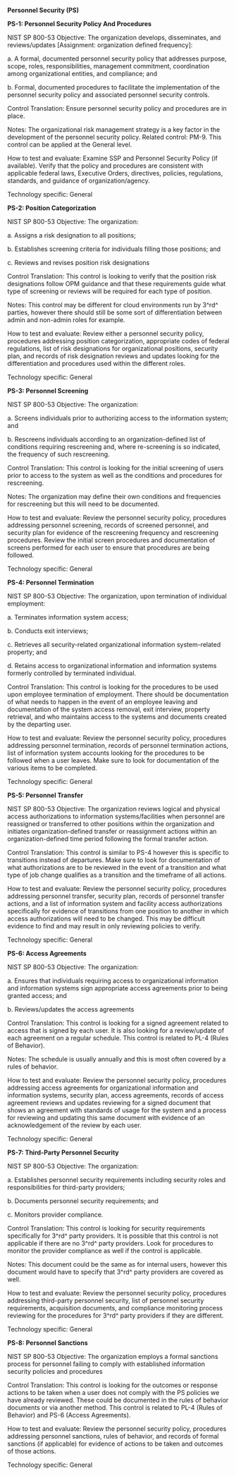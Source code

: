 **Personnel Security (PS)**

**PS-1: Personnel Security Policy And Procedures**

NIST SP 800-53 Objective: The organization develops, disseminates, and
reviews/updates \[Assignment: organization defined frequency\]:

a\. A formal, documented personnel security policy that addresses
purpose, scope, roles, responsibilities, management commitment,
coordination among organizational entities, and compliance; and

b\. Formal, documented procedures to facilitate the implementation of
the personnel security policy and associated personnel security
controls.

Control Translation: Ensure personnel security policy and procedures are
in place.

Notes: The organizational risk management strategy is a key factor in
the development of the personnel security policy. Related control: PM-9.
This control can be applied at the General level.

How to test and evaluate: Examine SSP and Personnel Security Policy (if
available). Verify that the policy and procedures are consistent with
applicable federal laws, Executive Orders, directives, policies,
regulations, standards, and guidance of organization/agency.

Technology specific: General

**PS-2: Position Categorization**

NIST SP 800-53 Objective: The organization:

a\. Assigns a risk designation to all positions;

b\. Establishes screening criteria for individuals filling those
positions; and

c\. Reviews and revises position risk designations

Control Translation: This control is looking to verify that the position
risk designations follow OPM guidance and that these requirements guide
what type of screening or reviews will be required for each type of
position.

Notes: This control may be different for cloud environments run by 3^rd^
parties, however there should still be some sort of differentiation
between admin and non-admin roles for example.

How to test and evaluate: Review either a personnel security policy,
procedures addressing position categorization, appropriate codes of
federal regulations, list of risk designations for organizational
positions, security plan, and records of risk designation reviews and
updates looking for the differentiation and procedures used within the
different roles.

Technology specific: General

**PS-3: Personnel Screening**

NIST SP 800-53 Objective: The organization:

a\. Screens individuals prior to authorizing access to the information
system; and

b\. Rescreens individuals according to an organization-defined list of
conditions requiring rescreening and, where re-screening is so
indicated, the frequency of such rescreening.

Control Translation: This control is looking for the initial screening
of users prior to access to the system as well as the conditions and
procedures for rescreening.

Notes: The organization may define their own conditions and frequencies
for rescreening but this will need to be documented.

How to test and evaluate: Review the personnel security policy,
procedures addressing personnel screening, records of screened
personnel, and security plan for evidence of the rescreening frequency
and rescreening procedures. Review the initial screen procedures and
documentation of screens performed for each user to ensure that
procedures are being followed.

Technology specific: General

**PS-4: Personnel Termination**

NIST SP 800-53 Objective: The organization, upon termination of
individual employment:

a\. Terminates information system access;

b\. Conducts exit interviews;

c\. Retrieves all security-related organizational information
system-related property; and

d\. Retains access to organizational information and information systems
formerly controlled by terminated individual.

Control Translation: This control is looking for the procedures to be
used upon employee termination of employment. There should be
documentation of what needs to happen in the event of an employee
leaving and documentation of the system access removal, exit interview,
property retrieval, and who maintains access to the systems and
documents created by the departing user.

How to test and evaluate: Review the personnel security policy,
procedures addressing personnel termination, records of personnel
termination actions, list of information system accounts looking for the
procedures to be followed when a user leaves. Make sure to look for
documentation of the various items to be completed.

Technology specific: General

**PS-5: Personnel Transfer**

NIST SP 800-53 Objective: The organization reviews logical and physical
access authorizations to information systems/facilities when personnel
are reassigned or transferred to other positions within the organization
and initiates organization-defined transfer or reassignment actions
within an organization-defined time period following the formal transfer
action.

Control Translation: This control is similar to PS-4 however this is
specific to transitions instead of departures. Make sure to look for
documentation of what authorizations are to be reviewed in the event of
a transition and what type of job change qualifies as a transition and
the timeframe of all actions.

How to test and evaluate: Review the personnel security policy,
procedures addressing personnel transfer, security plan, records of
personnel transfer actions, and a list of information system and
facility access authorizations specifically for evidence of transitions
from one position to another in which access authorizations will need to
be changed. This may be difficult evidence to find and may result in
only reviewing policies to verify.

Technology specific: General

**PS-6: Access Agreements**

NIST SP 800-53 Objective: The organization:

a\. Ensures that individuals requiring access to organizational
information and information systems sign appropriate access agreements
prior to being granted access; and

b\. Reviews/updates the access agreements

Control Translation: This control is looking for a signed agreement
related to access that is signed by each user. It is also looking for a
review/update of each agreement on a regular schedule. This control is
related to PL-4 (Rules of Behavior).

Notes: The schedule is usually annually and this is most often covered
by a rules of behavior.

How to test and evaluate: Review the personnel security policy,
procedures addressing access agreements for organizational information
and information systems, security plan, access agreements, records of
access agreement reviews and updates reviewing for a signed document
that shows an agreement with standards of usage for the system and a
process for reviewing and updating this same document with evidence of
an acknowledgement of the review by each user.

Technology specific: General

**PS-7: Third-Party Personnel Security**

NIST SP 800-53 Objective: The organization:

a\. Establishes personnel security requirements including security roles
and responsibilities for third-party providers;

b\. Documents personnel security requirements; and

c\. Monitors provider compliance.

Control Translation: This control is looking for security requirements
specifically for 3^rd^ party providers. It is possible that this control
is not applicable if there are no 3^rd^ party providers. Look for
procedures to monitor the provider compliance as well if the control is
applicable.

Notes: This document could be the same as for internal users, however
this document would have to specify that 3^rd^ party providers are
covered as well.

How to test and evaluate: Review the personnel security policy,
procedures addressing third-party personnel security, list of personnel
security requirements, acquisition documents, and compliance monitoring
process reviewing for the procedures for 3^rd^ party providers if they
are different.

Technology specific: General

**PS-8: Personnel Sanctions**

NIST SP 800-53 Objective: The organization employs a formal sanctions
process for personnel failing to comply with established information
security policies and procedures

Control Translation: This control is looking for the outcomes or
response actions to be taken when a user does not comply with the PS
policies we have already reviewed. These could be documented in the
rules of behavior documents or via another method. This control is
related to PL-4 (Rules of Behavior) and PS-6 (Access Agreements).

How to test and evaluate: Review the personnel security policy,
procedures addressing personnel sanctions, rules of behavior, and
records of formal sanctions (if applicable) for evidence of actions to
be taken and outcomes of those actions.

Technology specific: General
